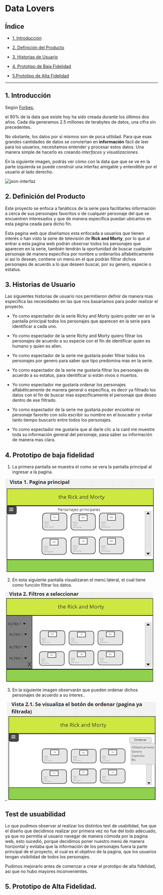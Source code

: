 # Data Lovers

## Índice

- [1. Introducción](#1-Introducción)

- [2. Definición del Producto](#2-Definición-del.Producto)

- [3. Historias de Usuario](#3-Historias-de-Usuario)

- [4. Prototipo de Baja Fidelidad](#4-Prototipo-de-Baja-Fidelidad)

- [5.Prototipo de Alta Fidelidad](#5-Prototipo-de-Alta-Fidelidad)

---

## 1. Introducción

Según [Forbes](https://www.forbes.com/sites/bernardmarr/2018/05/21/how-much-data-do-we-create-every-day-the-mind-blowing-stats-everyone-should-read),

el 90% de la data que existe hoy ha sido creada durante los últimos dos años.
Cada día generamos 2.5 millones de terabytes de datos, una cifra sin precedentes.

No obstante, los datos por sí mismos son de poca utilidad. Para que esas
grandes cantidades de datos se conviertan en **información** fácil de leer
para los usuarios, necesitamos entender y procesar estos datos. Una manera
simple de hacerlo es creando _interfaces_ y _visualizaciones_.

En la siguiente imagen, podrás ver cómo con la data que que se ve en la parte
izquierda se puede construir una interfaz amigable y entendible por el usuario
al lado derecho.

![json-interfaz](https://lh4.googleusercontent.com/Tn-RPXS26pVvOTdUzRT1KVaJ-_QbFs9SpcGLxSPE43fgbHaXtFgMUInuDt7kV41DkT1j8Tt29V0LxQW7SMtC6digOIhfTXSBKdwI08wUwhD3RAqlwy0hjfmhZ2BFe91mtmCSEqysfgk)

## 2. Definición del Producto

Este proyecto se enfoca a fanáticos de la serie para facilitarles información a cerca de sus personajes favoritos o de cualquier personaje del que se encuentren interesados y que de manera específica puedan ubicarlos en esta página ceada para dicho fín.

Esta pagina web que diseñamos esta enfocada a usuarios que tienen interés o han visto la serie de televisión de **Rick and Morty**, por lo que al entrar a esta pagina web podrán observar todos los personajes que aparecen en la serie, también tendrán la oportunidad de buscar cualquier personaje de manera especifica por nombre u ordenarlos alfabéticamente si así lo desean, contiene un menú en el que podrán filtrar dichos personajes de acuerdo a lo que deseen buscar, por su genero, especie o estatus.

## 3. Historias de Usuario

Las siguientes historias de usuario nos permitieron definir de manera mas especifica las necesidades en las que nos basaríamos para poder realizar el proyecto.

- Yo como espectador de la serie Ricky and Morty quiero poder ver en la pantalla principal todos los personajes que aparecen en la serie para identificar a cada uno.

- Yo como espectador de la serie Richy and Morty quiero filtrar los personajes de acuerdo a su especie con el fin de identificar quien es humano y quien es alíen.

- Yo como espectador de la serie me gustaría poder filtrar todos los personajes por genero para saber que tipo predomina mas en la serie.

- Yo como espectador de la serie me gustaría filtrar los personajes de acuerdo a su estatus, para identificar si están vivos o muertos.

- Yo como espectador me gustaría ordenar los personajes alfabéticamente de manera general o especifica, es decir ya filtrado los datos con el fin de buscar mas específicamente el personaje que deseo dentro de ese filtrado.

- Yo como espectador de la serie me gustaría poder encontrar mi personaje favorito con solo escribir su nombre en el buscador y evitar tanto tiempo buscarlo entre todos los personajes.

- Yo como espectador me gustaría que al darle clic a la card me muestre toda su información general del personaje, pasa saber su información de manera mas clara.

## 4. Prototipo de baja fidelidad

1. La primera pantalla se muestra el como se vera la pantalla principal al ingresar a la pagina.

![enter image description here](https://github.com/LinnetteVazquez/imagenes/blob/master/pantalla1.PNG?raw=true)

2.  En esta siguiente pantalla visualizaran el menú lateral, el cual tiene como función filtrar los datos.

![enter image description here](https://github.com/LinnetteVazquez/imagenes/blob/master/pantalla2.PNG?raw=true)

3.  En la siguiente imagen observarán que pueden ordenar dichos personajes de acuerdo a su interes..

\_![enter image description here](https://github.com/LinnetteVazquez/imagenes/blob/master/pantalla3.PNG?raw=true)

## Test de usuabilidad

Lo que pudimos observar al realizar los distintos test de usabilidad, fue que el diseño que decidimos realizar por primera vez no fue del todo adecuado, ya que no permitía al usuario navegar de manera cómoda por la pagina web, esto sucedió, porque decidimos poner nuestro menú de manera horizontal y evitaba que la información de los personajes fuera la parte principal de el proyecto, el cual es el objetivo de la pagina, que los usuarios tengan visibilidad de todos los personajes.

Pudimos mejorarlo antes de comenzar a crear el prototipo de alta fidelidad, así que no hubo mayores inconvenientes.

## 5. Prototipo de Alta Fidelidad.
